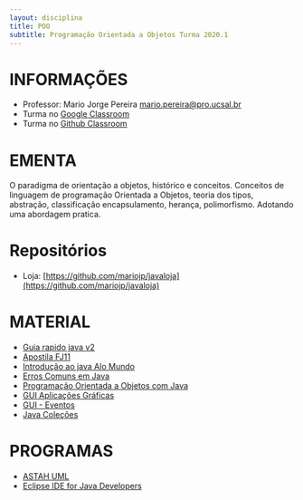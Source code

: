 ```yaml
---
layout: disciplina
title: POO
subtitle: Programação Orientada a Objetos Turma 2020.1
---
```


# INFORMAÇÕES

- Professor: Mario Jorge Pereira <mario.pereira@pro.ucsal.br>
- Turma no [Google Classroom](https://classroom.google.com/)
- Turma no [Github Classroom](https://classroom.github.com/)

# EMENTA
O paradigma de orientação a objetos, histórico e conceitos. Conceitos de linguagem de programação Orientada a Objetos, teoria dos tipos, abstração, classificação encapsulamento, herança, polimorfismo. Adotando uma abordagem pratica.

# Repositórios
- Loja: [https://github.com/mariojp/javaloja](https://github.com/mariojp/javaloja)


# MATERIAL
- [Guia rapido java v2](https://www.slideshare.net/mariojp/guia-rapido-java-v2)
- [Apostila FJ11 ](https://www.caelum.com.br/download/caelum-java-objetos-fj11.pdf)
- [Introdução ao java Alo Mundo ](https://www.slideshare.net/mariojp/introduo-ao-java-25695400)
- [Erros Comuns em Java ](https://www.slideshare.net/mariojp/erros-comuns-em-java)
- [Programação Orientada a Objetos com Java ](https://www.slideshare.net/mariojp/reviso-de-oo)
- [GUI Aplicações Gráficas](https://www.slideshare.net/mariojp/gui-26179978)
- [GUI - Eventos](https://www.slideshare.net/mariojp/inter-26180041)
- [Java Coleções](https://www.slideshare.net/mariojp/colees)


# PROGRAMAS
- [ASTAH UML](https://astah.net/products/free-student-license/)
- [Eclipse IDE for Java Developers](https://www.eclipse.org/downloads/packages/release/2020-03/r/eclipse-ide-java-developers)   
